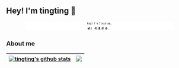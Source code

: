 <!--
**titizheng/titizheng** is a ✨ _special_ ✨ repository because its `README.md` (this file) appears on your GitHub profile.
参考的链接是：https://github.com/anuraghazra/github-readme-stats
Here are some ideas to get you started:

- 🔭 I’m currently working on ...
- 🌱 I’m currently learning ...
- 👯 I’m looking to collaborate on ...
- 🤔 I’m looking for help with ...
- 💬 Ask me about ...
- 📫 How to reach me: ...
- 😄 Pronouns: ...
- ⚡ Fun fact: ...
-->

<!-- [![Anurag's GitHub stats](https://github-readme-stats.vercel.app/api?username=titizheng)](https://github.com/anuraghazra/github-readme-stats) -->
## Hey!  I'm tingting 👋
<p align="center"><a href="https://titizheng.github.io"><img width="80%" alt="Hey!  I'm tingting!" src="./tingtingzheng01.png" /></a></p>

### About me
| <a href="https://github.com/anuraghazra/github-readme-stats"><img align="center" src="https://github-readme-stats.vercel.app/api?username=titizheng&show_icons=true&theme=tokyonight&hide_border=true" alt="tingting's github stats" /></a> | <a href="https://github.com/anuraghazra/github-readme-stats"><img align="center" src="https://github-readme-stats.vercel.app/api/top-langs/?username=titizheng&layout=compact&theme=buefy&hide_border=true" /></a> |
| ------------- | ------------- |
